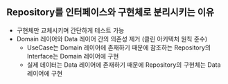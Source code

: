 ## Repository를 인터페이스와 구현체로 분리시키는 이유
- 구현체만 교체시키며 간단하게 테스트 가능
- Domain 레이어와 Data 레이어 간의 의존성 제거 (클린 아키텍처 원칙 준수)
  - UseCase는 Domain 레이어에 존재하기 때문에 참조하는 Repository의 Interface는 Domain 레이어에 구현
  - 실제 데이터는 Data 레이어에 존재하기 때문에 Repository의 구현체는 Data 레이어에 구현
